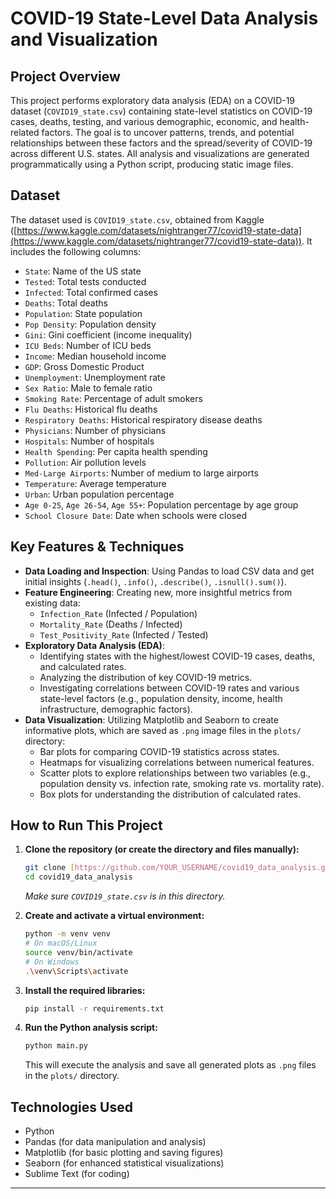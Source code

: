 # COVID-19 State-Level Data Analysis and Visualization

## Project Overview

This project performs exploratory data analysis (EDA) on a COVID-19 dataset (`COVID19_state.csv`) containing state-level statistics on COVID-19 cases, deaths, testing, and various demographic, economic, and health-related factors. The goal is to uncover patterns, trends, and potential relationships between these factors and the spread/severity of COVID-19 across different U.S. states. All analysis and visualizations are generated programmatically using a Python script, producing static image files.

## Dataset

The dataset used is `COVID19_state.csv`, obtained from Kaggle ([https://www.kaggle.com/datasets/nightranger77/covid19-state-data](https://www.kaggle.com/datasets/nightranger77/covid19-state-data)). It includes the following columns:

-   `State`: Name of the US state
-   `Tested`: Total tests conducted
-   `Infected`: Total confirmed cases
-   `Deaths`: Total deaths
-   `Population`: State population
-   `Pop Density`: Population density
-   `Gini`: Gini coefficient (income inequality)
-   `ICU Beds`: Number of ICU beds
-   `Income`: Median household income
-   `GDP`: Gross Domestic Product
-   `Unemployment`: Unemployment rate
-   `Sex Ratio`: Male to female ratio
-   `Smoking Rate`: Percentage of adult smokers
-   `Flu Deaths`: Historical flu deaths
-   `Respiratory Deaths`: Historical respiratory disease deaths
-   `Physicians`: Number of physicians
-   `Hospitals`: Number of hospitals
-   `Health Spending`: Per capita health spending
-   `Pollution`: Air pollution levels
-   `Med-Large Airports`: Number of medium to large airports
-   `Temperature`: Average temperature
-   `Urban`: Urban population percentage
-   `Age 0-25`, `Age 26-54`, `Age 55+`: Population percentage by age group
-   `School Closure Date`: Date when schools were closed

## Key Features & Techniques

-   **Data Loading and Inspection**: Using Pandas to load CSV data and get initial insights (`.head()`, `.info()`, `.describe()`, `.isnull().sum()`).
-   **Feature Engineering**: Creating new, more insightful metrics from existing data:
    -   `Infection_Rate` (Infected / Population)
    -   `Mortality_Rate` (Deaths / Infected)
    -   `Test_Positivity_Rate` (Infected / Tested)
-   **Exploratory Data Analysis (EDA)**:
    -   Identifying states with the highest/lowest COVID-19 cases, deaths, and calculated rates.
    -   Analyzing the distribution of key COVID-19 metrics.
    -   Investigating correlations between COVID-19 rates and various state-level factors (e.g., population density, income, health infrastructure, demographic factors).
-   **Data Visualization**: Utilizing Matplotlib and Seaborn to create informative plots, which are saved as `.png` image files in the `plots/` directory:
    -   Bar plots for comparing COVID-19 statistics across states.
    -   Heatmaps for visualizing correlations between numerical features.
    -   Scatter plots to explore relationships between two variables (e.g., population density vs. infection rate, smoking rate vs. mortality rate).
    -   Box plots for understanding the distribution of calculated rates.

## How to Run This Project

1.  **Clone the repository (or create the directory and files manually):**
    ```bash
    git clone [https://github.com/YOUR_USERNAME/covid19_data_analysis.git](https://github.com/YOUR_USERNAME/covid19_data_analysis.git)
    cd covid19_data_analysis
    ```
    *Make sure `COVID19_state.csv` is in this directory.*

2.  **Create and activate a virtual environment:**
    ```bash
    python -m venv venv
    # On macOS/Linux
    source venv/bin/activate
    # On Windows
    .\venv\Scripts\activate
    ```
3.  **Install the required libraries:**
    ```bash
    pip install -r requirements.txt
    ```
4.  **Run the Python analysis script:**
    ```bash
    python main.py
    ```
    This will execute the analysis and save all generated plots as `.png` files in the `plots/` directory.

## Technologies Used

-   Python
-   Pandas (for data manipulation and analysis)
-   Matplotlib (for basic plotting and saving figures)
-   Seaborn (for enhanced statistical visualizations)
-   Sublime Text (for coding)

---
